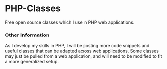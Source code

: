 # PHP-Classes

Free open source classes which I use in PHP web applications.

### Other Information

As I develop my skills in PHP, I will be posting more code snippets and useful classes that can be adapted across web applications. Some classes may just be pulled from a web application, and will need to be modified to fit a more generalized setup.
